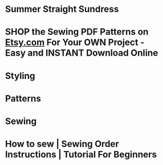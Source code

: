 # Summer Straight Sundress

# SHOP the Sewing PDF Patterns on [Etsy.com](https://www.etsy.com/ca/listing/1220856733/straight-sun-dress-slip-style-for-women) For Your OWN Project - Easy and INSTANT Download Online

<picture src="Sundress_01.jpg" alt="Sundress_01"></picture>

# Styling

<picture src="Sundress_06.jpg" alt="Sundress_06"></picture>

# Patterns

<picture src="Sundress_02.jpg" alt="Sundress_02"></picture>

<picture src="Sundress_03.png" alt="Sundress_03"></picture>

# Sewing

<picture src="Sundress_05.jpg" alt="Sundress_05"></picture>

<picture src="Sundress_04.jpg" alt="Sundress_04"></picture>

# How to sew | Sewing Order Instructions | Tutorial For Beginners

<youtube embedId="vvDUSABE97E"></youtube>